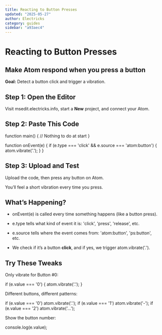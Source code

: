 ```yaml
---
title: Reacting to Button Presses
updated: "2025-05-27"
author: Electricks
category: guides
sidebar: "a93aec4"
---
```


# Reacting to Button Presses

## Make Atom respond when you press a button

 
 
 
 
 **Goal:** Detect a button click and trigger a vibration.

 
 
 
 
 ## Step 1: Open the Editor

 
 
 
 
 Visit msedit.electricks.info, start a **New** project, and connect your Atom.

 
 
 
 
 ## Step 2: Paste This Code

 
 
 
 
 
 
 
 function main() {
 // Nothing to do at start
}

function onEvent(e) {
 if (e.type === 'click' && e.source === 'atom:button') {
 atom.vibrate('.');
 }
}
 
 
 
 
 
 
 
 ## Step 3: Upload and Test

 
 
 
 
 Upload the code, then press any button on Atom.

You’ll feel a short vibration every time you press.

 
 
 
 
 ## What’s Happening?

 
 
 
 
 - onEvent(e) is called every time something happens (like a button press).

- e.type tells what kind of event it is: 'click', 'press', 'release', etc.

- e.source tells where the event comes from: 'atom:button', 'ps:button', etc.

- We check if it’s a button **click**, and if yes, we trigger atom.vibrate('.').

 
 
 
 
 ## Try These Tweaks

 
 
 
 
 Only vibrate for Button #0:

 
 
 
 
 
 
 
 if (e.value === '0') {
 atom.vibrate('.');
}
 
 
 
 
 
 
 
 Different buttons, different patterns:

 
 
 
 
 
 
 
 if (e.value === '0') atom.vibrate('.');
if (e.value === '1') atom.vibrate('-');
if (e.value === '2') atom.vibrate('...');
 
 
 
 
 
 
 
 Show the button number:

 
 
 
 
 
 
 
 console.log(e.value);